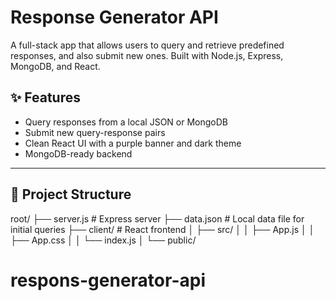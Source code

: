 # Response Generator API

A full-stack app that allows users to query and retrieve predefined responses, and also submit new ones. Built with Node.js, Express, MongoDB, and React.

## ✨ Features

- Query responses from a local JSON or MongoDB
- Submit new query-response pairs
- Clean React UI with a purple banner and dark theme
- MongoDB-ready backend

---

## 📁 Project Structure

root/ ├── server.js # Express server ├── data.json # Local data file for initial queries ├── client/ # React frontend │ ├── src/ │ │ ├── App.js │ │ ├── App.css │ │ └── index.js │ └── public/

# respons-generator-api
